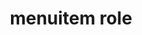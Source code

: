---
{
  "title": "menuitem role",
  "description": "An option in a set of choices contained by a menu or menubar.",
  "category": "aria",
  "keywords": [
    "menuitem role"
  ],
  "last_test_date": "2020-03-25",
  "test_results_url": "https://a11ysupport.io/tech/aria/menuitem_role",
  "stats": {
    "dragon_win": {
      "chrome": {
        "80": "a"
      }
    },
    "jaws": {
      "chrome": {
        "80": "a"
      },
      "ie": {
        "11": "a"
      },
      "firefox": {
        "74": "a"
      }
    },
    "narrator": {
      "edge": {
        "44": "a"
      }
    },
    "nvda": {
      "chrome": {
        "80": "a"
      },
      "firefox": {
        "74": "a"
      }
    },
    "talkback": {
      "and_chr": {
        "80": "a"
      }
    },
    "va_and": {
      "and_chr": {
        "80": "a"
      }
    },
    "vo_ios": {
      "ios_saf": {
        "13.4": "a"
      }
    },
    "vo_macos": {
      "safari": {
        "13.1": "a"
      }
    },
    "orca": {
      "firefox": {
        "74": "a"
      }
    },
    "vc_ios": {
      "ios_saf": {
        "13.3.1": "a"
      }
    },
    "vc_macos": {
      "safari": {
        "13.0.5": "a"
      }
    },
    "wsr": {
      "chrome": {
        "80": "a"
      }
    }
  },
  "links": {
    "ARIA spec for menuitem": "https://www.w3.org/TR/wai-aria-1.1/#menuitem"
  }
}
---